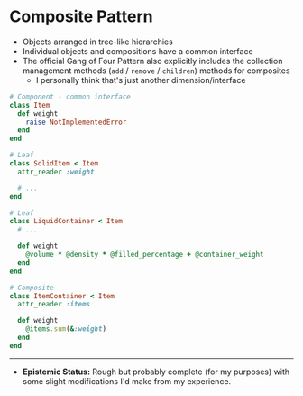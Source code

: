 # Composite Pattern

- Objects arranged in tree-like hierarchies
- Individual objects and compositions have a common interface
- The official Gang of Four Pattern also explicitly includes the collection management methods (`add` / `remove` /
  `children`) methods for composites
  - I personally think that's just another dimension/interface

```rb
# Component - common interface
class Item
  def weight
    raise NotImplementedError
  end
end

# Leaf
class SolidItem < Item
  attr_reader :weight

  # ...
end

# Leaf
class LiquidContainer < Item
  # ...

  def weight
    @volume * @density * @filled_percentage + @container_weight
  end
end

# Composite
class ItemContainer < Item
  attr_reader :items

  def weight
    @items.sum(&:weight)
  end
end
```

---

- **Epistemic Status:** Rough but probably complete (for my purposes) with some slight modifications I'd make from my
  experience.

